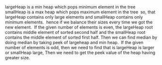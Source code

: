 largeHeap is a min heap which pops minimum element in the tree
smallHeap is a max heap which pops maximum element in the tree
​
so, that largeHeap contains only large elements and smallHeap contains only minimum elements.
​
hence if we balance their sizes every time we got the new element.
​
If the given number of elements is even, the largeHeap root contains middle element of sorted second half and the smallHeap root contains the middle element of sorted first half. Then we can find median by doing median by taking peek of largeheap and min heap.
​
If the given number of elements is odd, then we need to find that is largeHeap is larger or smallHeap large, Then we need to get the peek value of the heap having greater size.